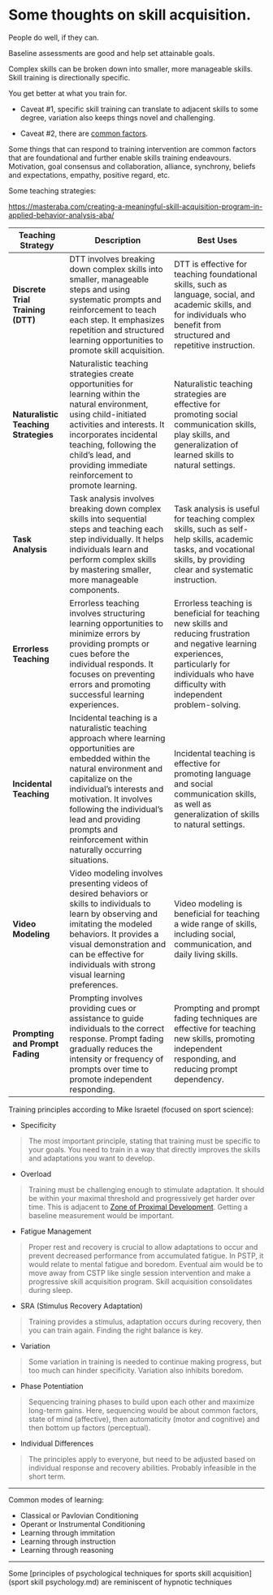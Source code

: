 # Some thoughts on skill acquisition.

People do well, if they can. 

Baseline assessments are good and help set attainable goals. 

Complex skills can be broken down into smaller, more manageable skills. Skill training is directionally specific.

You get better at what you train for. 

* Caveat #1, specific skill training can translate to adjacent skills to some degree, variation also keeps things novel and challenging. 

* Caveat #2, there are [common factors](https://github.com/Wordweaver-EH/PSTP/blob/main/commonfactors.md).

Some things that can respond to training intervention are common factors that are foundational and further enable skills training endeavours. Motivation, goal consensus and collaboration, alliance, synchrony, beliefs and expectations, empathy, positive regard, etc.

Some teaching strategies: 

https://masteraba.com/creating-a-meaningful-skill-acquisition-program-in-applied-behavior-analysis-aba/

| **Teaching Strategy**               | **Description**                                                                                                                                                                      | **Best Uses**                                                                                                                                                                                                                         |
|-------------------------------------|--------------------------------------------------------------------------------------------------------------------------------------------------------------------------------------|---------------------------------------------------------------------------------------------------------------------------------------------------------------------------------------------------------------------------------------|
| **Discrete Trial Training (DTT)**   | DTT involves breaking down complex skills into smaller, manageable steps and using systematic prompts and reinforcement to teach each step. It emphasizes repetition and structured learning opportunities to promote skill acquisition. | DTT is effective for teaching foundational skills, such as language, social, and academic skills, and for individuals who benefit from structured and repetitive instruction.                                                          |
| **Naturalistic Teaching Strategies**| Naturalistic teaching strategies create opportunities for learning within the natural environment, using child-initiated activities and interests. It incorporates incidental teaching, following the child’s lead, and providing immediate reinforcement to promote learning. | Naturalistic teaching strategies are effective for promoting social communication skills, play skills, and generalization of learned skills to natural settings.                                                                         |
| **Task Analysis**                   | Task analysis involves breaking down complex skills into sequential steps and teaching each step individually. It helps individuals learn and perform complex skills by mastering smaller, more manageable components. | Task analysis is useful for teaching complex skills, such as self-help skills, academic tasks, and vocational skills, by providing clear and systematic instruction.                                                                    |
| **Errorless Teaching**              | Errorless teaching involves structuring learning opportunities to minimize errors by providing prompts or cues before the individual responds. It focuses on preventing errors and promoting successful learning experiences. | Errorless teaching is beneficial for teaching new skills and reducing frustration and negative learning experiences, particularly for individuals who have difficulty with independent problem-solving.                                  |
| **Incidental Teaching**             | Incidental teaching is a naturalistic teaching approach where learning opportunities are embedded within the natural environment and capitalize on the individual’s interests and motivation. It involves following the individual’s lead and providing prompts and reinforcement within naturally occurring situations. | Incidental teaching is effective for promoting language and social communication skills, as well as generalization of skills to natural settings.                                                                                      |
| **Video Modeling**                  | Video modeling involves presenting videos of desired behaviors or skills to individuals to learn by observing and imitating the modeled behaviors. It provides a visual demonstration and can be effective for individuals with strong visual learning preferences. | Video modeling is beneficial for teaching a wide range of skills, including social, communication, and daily living skills.                                                                                                             |
| **Prompting and Prompt Fading**     | Prompting involves providing cues or assistance to guide individuals to the correct response. Prompt fading gradually reduces the intensity or frequency of prompts over time to promote independent responding. | Prompting and prompt fading techniques are effective for teaching new skills, promoting independent responding, and reducing prompt dependency.                                                                                         |

Training principles according to Mike Israetel (focused on sport science):

* Specificity
  
> The most important principle, stating that training must be specific to your goals. You need to train in a way that directly improves the skills and adaptations you want to develop.

* Overload
  
> Training must be challenging enough to stimulate adaptation. It should be within your maximal threshold and progressively get harder over time. This is adjacent to [Zone of Proximal Development](https://en.wikipedia.org/wiki/Zone_of_proximal_development). Getting a baseline measurement would be important.

* Fatigue Management
  
> Proper rest and recovery is crucial to allow adaptations to occur and prevent decreased performance from accumulated fatigue. In PSTP, it would relate to mental fatigue and boredom. Eventual aim would be to move away from CSTP like single session intervention and make a progressive skill acquisition program. Skill acquisition consolidates during sleep.

* SRA (Stimulus Recovery Adaptation)
  
> Training provides a stimulus, adaptation occurs during recovery, then you can train again. Finding the right balance is key.

* Variation
  
> Some variation in training is needed to continue making progress, but too much can hinder specificity. Variation also inhibits boredom.

* Phase Potentiation
  
> Sequencing training phases to build upon each other and maximize long-term gains. Here, sequencing would be about common factors, state of mind (affective), then automaticity (motor and cognitive) and then bottom up factors (perceptual).

* Individual Differences
  
> The principles apply to everyone, but need to be adjusted based on individual response and recovery abilities. Probably infeasible in the short term.

----------

Common modes of learning:

* Classical or Pavlovian Conditioning
* Operant or Instrumental Conditioning
* Learning through immitation
* Learning through instruction
* Learning through reasoning

-----

Some [principles of psychological techniques for sports skill acquisition](sport skill psychology.md) are reminiscent of hypnotic techniques

